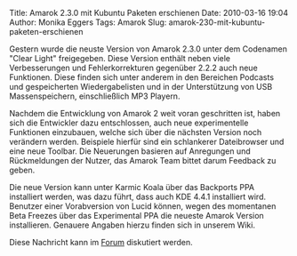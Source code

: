 Title: Amarok 2.3.0 mit Kubuntu Paketen erschienen
Date: 2010-03-16 19:04
Author: Monika Eggers
Tags: Amarok
Slug: amarok-230-mit-kubuntu-paketen-erschienen

Gestern wurde die neuste Version von Amarok 2.3.0 unter dem Codenamen
"Clear Light" freigegeben. Diese Version enthält neben viele
Verbesserungen und Fehlerkorrekturen gegenüber 2.2.2 auch neue
Funktionen. Diese finden sich unter anderem in den Bereichen Podcasts
und gespeicherten Wiedergabelisten und in der Unterstützung von USB
Massenspeichern, einschließlich MP3 Playern.


Nachdem die Entwicklung von Amarok 2 weit voran geschritten ist, haben
sich die Entwickler dazu entschlossen, auch neue experimentelle
Funktionen einzubauen, welche sich über die nächsten Version noch
verändern werden. Beispiele hierfür sind ein schlankerer Dateibrowser
und eine neue Toolbar. Die Neuerungen basieren auf Anregungen und
Rückmeldungen der Nutzer, das Amarok Team bittet darum Feedback zu
geben.


<!--break--><!--break-->

Die neue Version kann unter Karmic Koala über das Backports PPA
installiert werden, was dazu führt, dass auch KDE 4.4.1 installiert
wird. Benutzer einer Vorabversion von Lucid können, wegen des momentanen
Beta Freezes über das Experimental PPA die neueste Amarok Version
installieren. Genauere Angaben hierzu finden sich in unserem Wiki.


Diese Nachricht kann im
[Forum](http://forum.kubuntu-de.org/index.php?board=1.0 "http://forum.kubuntu-de.org/index.php?topic=13544.0")
diskutiert werden.



